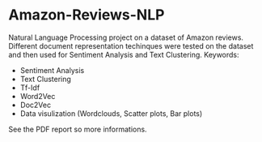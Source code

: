 # Amazon-Reviews-NLP
Natural Language Processing project on a dataset of Amazon reviews.
Different document representation techinques were tested on the dataset and then used for Sentiment Analysis and Text Clustering.
Keywords:
  - Sentiment Analysis
  - Text Clustering
  - Tf-Idf
  - Word2Vec
  - Doc2Vec
  - Data visulization (Wordclouds, Scatter plots, Bar plots)

See the PDF report so more informations.
